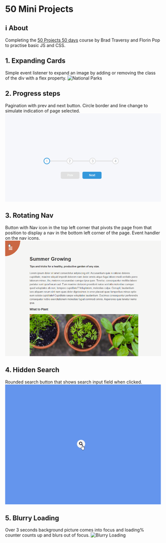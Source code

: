 # 50 Mini Projects

## ℹ About
Completing the [50 Projects 50 days](https://www.udemy.com/course/50-projects-50-days) course by Brad Traversy and Florin Pop to practise basic JS and CSS.

## 1. Expanding Cards
Simple event listener to expand an image by adding or removing the class of the div with a flex property.
![National Parks](./docs/expanding_cards.gif)

## 2. Progress steps
Pagination with prev and next button. Circle border and line change to simulate indication of page selected. 
![Progress Steps](./docs/progress_steps.gif)

## 3. Rotating Nav
Button with Nav icon in the top left corner that pivots the page from that position to display a nav in the bottom left corner of the page. Event handler on the nav icons. 
![Rotating Nav](./docs/rotating_nav.gif)

## 4. Hidden Search
Rounded search button that shows search input field when clicked.
![Hidden Search](./docs/hidden_search.gif)

## 5. Blurry Loading
Over 3 seconds background picture comes into focus and loading% counter counts up and blurs out of focus. 
![Blurry Loading](./docs/blurry_loading.gif)

